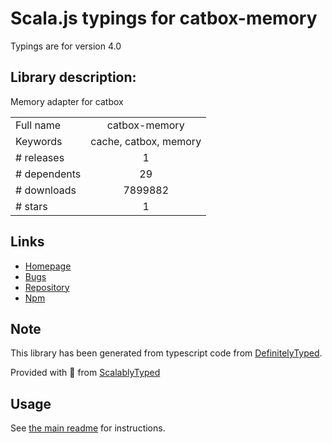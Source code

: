 
# Scala.js typings for catbox-memory

Typings are for version 4.0

## Library description:
Memory adapter for catbox

|                    |                 |
| ------------------ | :-------------: |
| Full name          | catbox-memory |
| Keywords           | cache, catbox, memory |
| # releases         | 1 |
| # dependents       | 29 |
| # downloads        | 7899882 |
| # stars            | 1 |

## Links
- [Homepage](https://github.com/hapijs/catbox-memory#readme)
- [Bugs](https://github.com/hapijs/catbox-memory/issues)
- [Repository](https://github.com/hapijs/catbox-memory)
- [Npm](https://www.npmjs.com/package/catbox-memory)
    


## Note
This library has been generated from typescript code from [DefinitelyTyped](https://definitelytyped.org).

Provided with :purple_heart: from [ScalablyTyped](https://github.com/oyvindberg/ScalablyTyped)

## Usage
See [the main readme](../../readme.md) for instructions.


